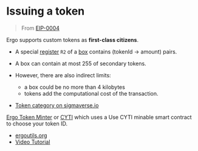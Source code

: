 # Issuing a token

> From [EIP-0004](eip4.md)

Ergo supports custom tokens as **first-class citizens**.
- A special [register](registers.md) `R2` of a [box](/docs/dev/data-model/box/index.md) contains (tokenId -> amount) pairs.
- A box can contain at most 255 of secondary tokens. 
- However, there are also indirect limits: 
  - a box could be no more than 4 kilobytes
  - tokens add the computational cost of the transaction.

- [Token category on sigmaverse.io](https://sigmaverse.io/all-projects/?category=Tokens)

[Ergo Token Minter](https://thierrym1212.github.io/tokenminter/index.html) or [CYTI](https://thierrym1212.github.io/cyti/index.html) which uses a Use CYTI minable smart contract to choose your token ID.


- [ergoutils.org](https://ergoutils.org/#/token)
- [Video Tutorial](https://www.youtube.com/watch?v=I3R6_PceM1k)



